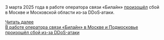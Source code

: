 <!--2025-03-03 11:18:22-->
<div class="yb">
  <div class="rss smaller1 habr"><p>3&nbsp;марта 2025&nbsp;года в&nbsp;работе оператора связи «Билайн» <a href="https://ria.ru/20250303/bilayn-2002745251.html" rel="noopener noreferrer nofollow">произошёл</a> сбой в&nbsp;Москве и Московской области из‑за DDoS‑атаки. </p><p></p> <a href="https://habr.com/ru/articles/887428/#habracut">Читать далее</a> <br><a class="light" href="https://habr.com/ru/news/887428/?utm_source=habrahabr&utm_medium=rss&utm_campaign=887428">В работе оператора связи «Билайн» в Москве и Подмосковье произошёл сбой из-за DDoS-атаки</a></div>
</div>
